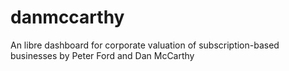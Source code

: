 # danmccarthy
An libre dashboard for corporate valuation of subscription-based businesses by Peter Ford and Dan McCarthy
